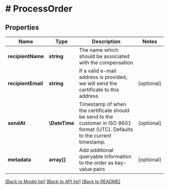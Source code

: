 # # ProcessOrder

## Properties

Name | Type | Description | Notes
------------ | ------------- | ------------- | -------------
**recipientName** | **string** | The name which should be associated with the compensation |
**recipientEmail** | **string** | If a valid e-mail address is provided, we will send the certificate to this address | [optional]
**sendAt** | **\DateTime** | Timestamp of when the certificate should be send to the customer in ISO 8601 format (UTC). Defaults to the current timestamp. | [optional]
**metadata** | **array[]** | Add additional queryable information to the order as key-value pairs | [optional]

[[Back to Model list]](../../README.md#models) [[Back to API list]](../../README.md#endpoints) [[Back to README]](../../README.md)
